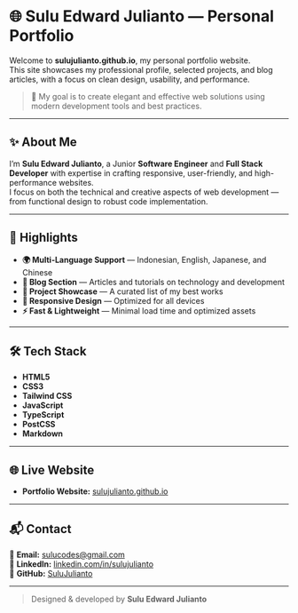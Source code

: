 # 🌐 Sulu Edward Julianto — Personal Portfolio

Welcome to **sulujulianto.github.io**, my personal portfolio website.  
This site showcases my professional profile, selected projects, and blog articles, with a focus on clean design, usability, and performance.

> 🎯 My goal is to create elegant and effective web solutions using modern development tools and best practices.

---

## ✨ About Me

I’m **Sulu Edward Julianto**, a Junior **Software Engineer** and **Full Stack Developer** with expertise in crafting responsive, user-friendly, and high-performance websites.  
I focus on both the technical and creative aspects of web development — from functional design to robust code implementation.

---

## 🚀 Highlights

- **🌍 Multi-Language Support** — Indonesian, English, Japanese, and Chinese  
- **📰 Blog Section** — Articles and tutorials on technology and development  
- **📂 Project Showcase** — A curated list of my best works  
- **📱 Responsive Design** — Optimized for all devices  
- **⚡ Fast & Lightweight** — Minimal load time and optimized assets  

---

## 🛠 Tech Stack

- **HTML5**  
- **CSS3**  
- **Tailwind CSS**  
- **JavaScript**  
- **TypeScript**  
- **PostCSS**  
- **Markdown**  

---

## 🌐 Live Website

- **Portfolio Website:** [sulujulianto.github.io](https://sulujulianto.github.io)  

---

## 📬 Contact

💌 **Email:** [sulucodes@gmail.com](mailto:sulucodes@gmail.com)  
💼 **LinkedIn:** [linkedin.com/in/sulujulianto](https://linkedin.com/in/sulujulianto)  
🐙 **GitHub:** [SuluJulianto](https://github.com/SuluJulianto)  

---

> Designed & developed by **Sulu Edward Julianto**



